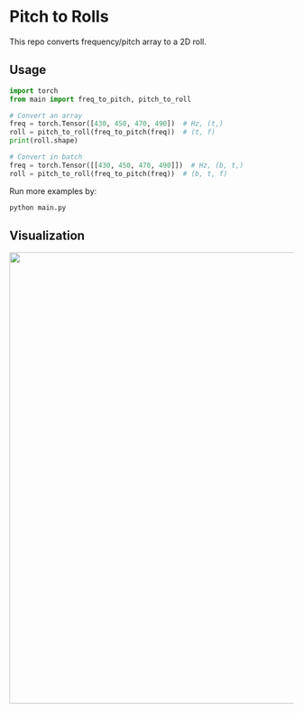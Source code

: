 # Pitch to Rolls

This repo converts frequency/pitch array to a 2D roll.

## Usage

```python
import torch
from main import freq_to_pitch, pitch_to_roll

# Convert an array
freq = torch.Tensor([430, 450, 470, 490])  # Hz, (t,)
roll = pitch_to_roll(freq_to_pitch(freq))  # (t, f)
print(roll.shape)

# Convert in batch
freq = torch.Tensor([[430, 450, 470, 490]])  # Hz, (b, t,)
roll = pitch_to_roll(freq_to_pitch(freq))  # (b, t, f)
```

Run more examples by:

```python
python main.py
```

## Visualization

<img src="https://github.com/user-attachments/assets/1b1a1836-7119-434b-8a76-bbad0d206bfb" width="800">
